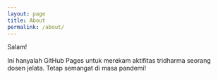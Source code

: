 ```yaml
---
layout: page
title: About
permalink: /about/
---
```

Salam!

Ini hanyalah GitHub Pages untuk merekam aktifitas tridharma seorang dosen jelata. Tetap semangat di masa pandemi!

